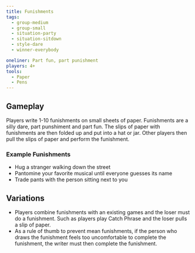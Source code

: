 ```yaml
---
title: Funishments
tags:
  - group-medium
  - group-small
  - situation-party
  - situation-sitdown
  - style-dare
  - winner-everybody

oneliner: Part fun, part punishment
players: 4+
tools:
  - Paper
  - Pens
---
```

## Gameplay
Players write 1-10 funishments on small sheets of paper. Funishments are a silly dare, part punshiment and part fun. The slips of paper with funishments are then folded up and put into a hat or jar. Other players then pull the slips of paper and perform the funishment.

### Example Funishments
- Hug a stranger walking down the street
- Pantomine your favorite musical until everyone guesses its name
- Trade pants with the person sitting next to you

## Variations
- Players combine funishments with an existing games and the loser must do a funishment. Such as players play Catch Phrase and the loser pulls a slip of paper.
- As a rule of thumb to prevent mean funishments, if the person who draws the funishment feels too uncomfortable to complete the funishment, the writer must then complete the funishment.
